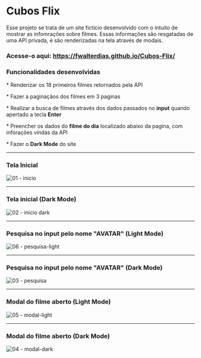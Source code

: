 

# Cubos Flix

Esse projeto se trata de um site fictício desenvolvido com o intuito de mostrar as infomrações sobre filmes. Essas informações são resgatadas de uma API privada, e são renderizadas na tela através de modais.

### Acesse-o aqui: https://fwalterdias.github.io/Cubos-Flix/

### Funcionalidades desenvolvidas
<p>
    * Renderizar os 18 primeiros filmes retornados pela API <br><p></p>
    * Fazer a paginaçãos dos filmes em 3 paginas <br><p></p>
    * Realizar a busca de filmes através dos dados passados no <strong>input</strong> quando apertado a tecla <strong>Enter</strong> <br><p></p>
    * Preencher os dados do <strong>filme do dia</strong> localizado abaixo da pagina, com inforações vindas da API <br><p></p>
    * Fazer o <strong>Dark Mode</strong> do site
</p>

---------------------------
### Tela Inicial
![01 - inicio](https://github.com/FWalterDias/Cubos-Flix/assets/100762742/d8ef7732-3203-463f-ad8e-3fbf21ea7e1e)


---------------------------
### Tela inicial (Dark Mode)
![02 - inicio dark](https://github.com/FWalterDias/Cubos-Flix/assets/100762742/91c56908-aa4b-4a97-a4f2-265e8646ddf9)


---------------------------
### Pesquisa no input pelo nome "AVATAR" (Light Mode)
![06 - pesquisa-light](https://github.com/FWalterDias/Cubos-Flix/assets/100762742/5e9710bb-239a-4d56-a242-278bd3a36069)


---------------------------
### Pesquisa no input pelo nome "AVATAR" (Dark Mode)
![03 - pesquisa](https://github.com/FWalterDias/Cubos-Flix/assets/100762742/f409fd85-096c-48c4-815a-3e5a509bd375)


---------------------------
### Modal do filme aberto (Light Mode)
![05 - modal-light](https://github.com/FWalterDias/Cubos-Flix/assets/100762742/8410f62c-3316-45d5-b811-74f668b463aa)


---------------------------
### Modal do filme aberto (Dark Mode)
![04 - modal-dark](https://github.com/FWalterDias/Cubos-Flix/assets/100762742/581f04fc-a3e9-4d8b-b2af-7f34adc27cfa)


